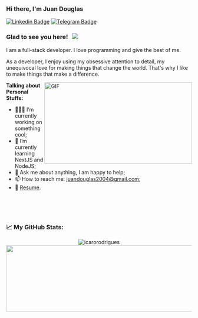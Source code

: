 ### Hi there, I'm Juan Douglas

[![Linkedin Badge](https://img.shields.io/badge/-LinkedIn-0e76a8?style=flat-square&logo=Linkedin&logoColor=white)](https://www.linkedin.com/in/icarorodriguescerqueira/)
[![Telegram Badge](https://img.shields.io/badge/-Telegram-0088cc?style=flat-square&logo=Telegram&logoColor=white)](https://t.me/lcaroRodrigues)

### Glad to see you here! &nbsp; ![](https://visitor-badge.glitch.me/badge?page_id=IcaroRodrigues.IcaroRodrigues)

I am a full-stack developer. I love programming and give the best of me.

As a developer, I enjoy using my obsessive attention to detail, my unequivocal love for making things that change the world. That's why I like to make things that make a difference.

  <img align="right" alt="GIF" src="https://github.com/abhisheknaiidu/abhisheknaiidu/blob/master/code.gif?raw=true" width="400" height="220" />
  

**Talking about Personal Stuffs:**

- 👨🏻‍💻 I’m currently working on something cool;
- 🚀 I’m currently learning NextJS and NodeJS;
- 💬 Ask me about anything, I am happy to help;
- 📫 How to reach me: juandouglas2004@gmail.com;
- 📝 [Resume](https://cutt.ly/hlEZzHo).

</br>
</br>
</br>

### 📈 **My GitHub Stats:**

<p>
  <p align="center"> <img src="https://github-readme-stats.vercel.app/api?username=JuanDouglas&show_icons=true&theme=gotham" alt="icarorodrigues" />
  <img height="180em" width="700em" src="https://github-readme-stats.vercel.app/api/top-langs/?username=JuanDouglas&exclude_repo=KNN-Image-Classification&show_icons=true&hide_border=true&layout=compact&langs_count=8&theme=gotham"/>
</p>
